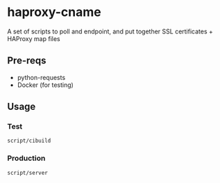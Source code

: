 # haproxy-cname

A set of scripts to poll and endpoint, and put together
SSL certificates + HAProxy map files

## Pre-reqs

* python-requests
* Docker (for testing)

## Usage
### Test

```
script/cibuild
```

### Production

```
script/server
```
